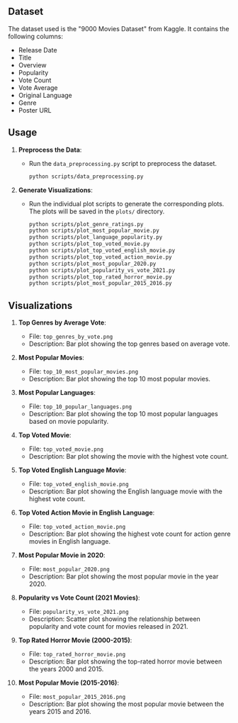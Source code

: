 
## Dataset
The dataset used is the "9000 Movies Dataset" from Kaggle. It contains the following columns:
- Release Date
- Title
- Overview
- Popularity
- Vote Count
- Vote Average
- Original Language
- Genre
- Poster URL

## Usage
1. **Preprocess the Data**:
   - Run the `data_preprocessing.py` script to preprocess the dataset.
     ```bash
     python scripts/data_preprocessing.py
     ```

2. **Generate Visualizations**:
   - Run the individual plot scripts to generate the corresponding plots. The plots will be saved in the `plots/` directory.
     ```bash
     python scripts/plot_genre_ratings.py
     python scripts/plot_most_popular_movie.py
     python scripts/plot_language_popularity.py
     python scripts/plot_top_voted_movie.py
     python scripts/plot_top_voted_english_movie.py
     python scripts/plot_top_voted_action_movie.py
     python scripts/plot_most_popular_2020.py
     python scripts/plot_popularity_vs_vote_2021.py
     python scripts/plot_top_rated_horror_movie.py
     python scripts/plot_most_popular_2015_2016.py
     ```

## Visualizations
1. **Top Genres by Average Vote**:
   - File: `top_genres_by_vote.png`
   - Description: Bar plot showing the top genres based on average vote.

2. **Most Popular Movies**:
   - File: `top_10_most_popular_movies.png`
   - Description: Bar plot showing the top 10 most popular movies.

3. **Most Popular Languages**:
   - File: `top_10_popular_languages.png`
   - Description: Bar plot showing the top 10 most popular languages based on movie popularity.

4. **Top Voted Movie**:
   - File: `top_voted_movie.png`
   - Description: Bar plot showing the movie with the highest vote count.

5. **Top Voted English Language Movie**:
   - File: `top_voted_english_movie.png`
   - Description: Bar plot showing the English language movie with the highest vote count.

6. **Top Voted Action Movie in English Language**:
   - File: `top_voted_action_movie.png`
   - Description: Bar plot showing the highest vote count for action genre movies in English language.

7. **Most Popular Movie in 2020**:
   - File: `most_popular_2020.png`
   - Description: Bar plot showing the most popular movie in the year 2020.

8. **Popularity vs Vote Count (2021 Movies)**:
   - File: `popularity_vs_vote_2021.png`
   - Description: Scatter plot showing the relationship between popularity and vote count for movies released in 2021.

9. **Top Rated Horror Movie (2000-2015)**:
   - File: `top_rated_horror_movie.png`
   - Description: Bar plot showing the top-rated horror movie between the years 2000 and 2015.

10. **Most Popular Movie (2015-2016)**:
    - File: `most_popular_2015_2016.png`
    - Description: Bar plot showing the most popular movie between the years 2015 and 2016.
